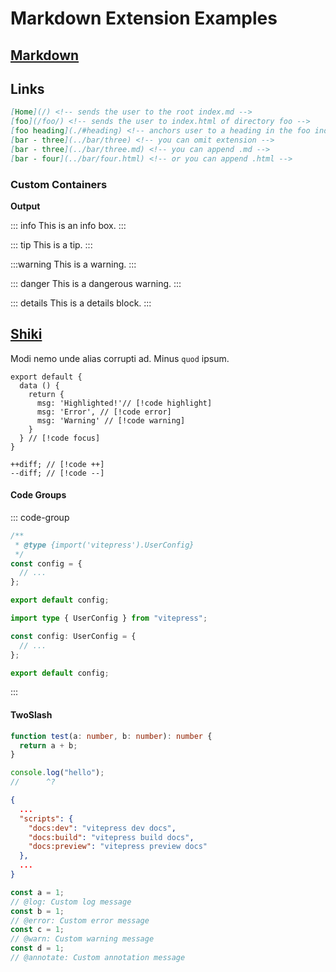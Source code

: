 # Markdown Extension Examples

## [Markdown](https://vitepress.dev/guide/markdown)

## Links

```md
[Home](/) <!-- sends the user to the root index.md -->
[foo](/foo/) <!-- sends the user to index.html of directory foo -->
[foo heading](./#heading) <!-- anchors user to a heading in the foo index file -->
[bar - three](../bar/three) <!-- you can omit extension -->
[bar - three](../bar/three.md) <!-- you can append .md -->
[bar - four](../bar/four.html) <!-- or you can append .html -->
```

### Custom Containers

**Output**

::: info
This is an info box.
:::

::: tip
This is a tip.
:::

:::warning
This is a warning.
:::

::: danger
This is a dangerous warning.
:::

::: details
This is a details block.
:::

## [Shiki](https://github.com/shikijs/shiki)

Modi nemo unde alias corrupti ad. Minus `quod` ipsum.

```js:line-numbers {1-2,7}
export default {
  data () {
    return {
      msg: 'Highlighted!'// [!code highlight]
      msg: 'Error', // [!code error]
      msg: 'Warning' // [!code warning]
    }
  } // [!code focus]
}

++diff; // [!code ++]
--diff; // [!code --]
```

#### Code Groups

::: code-group

```js [config.js]
/**
 * @type {import('vitepress').UserConfig}
 */
const config = {
  // ...
};

export default config;
```

```ts twoslash [vite.config.js]
import type { UserConfig } from "vitepress";

const config: UserConfig = {
  // ...
};

export default config;
```

:::

#### TwoSlash

```typescript twoslash
function test(a: number, b: number): number {
  return a + b;
}
```

```ts twoslash
console.log("hello");
//      ^?
```

```json [package.json]
{
  ...
  "scripts": {
    "docs:dev": "vitepress dev docs",
    "docs:build": "vitepress build docs",
    "docs:preview": "vitepress preview docs"
  },
  ...
}
```

```ts twoslash
const a = 1;
// @log: Custom log message
const b = 1;
// @error: Custom error message
const c = 1;
// @warn: Custom warning message
const d = 1;
// @annotate: Custom annotation message
```
